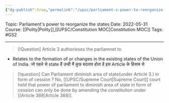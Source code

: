 ```yaml
---
{"dg-publish":true,"permalink":"/upsc/parliament-s-power-to-reorganize-the-states/","dgHomeLink":true,"dgPassFrontmatter":false}
---
```


Topic: Parliament's power to reorganize the states
Date: 2022-05-31
Course: [[Polity|Polity]],[[UPSC/Constitution MOC|Constitution MOC]]
Tags: #GS2 

---

> [!Question] Article 3 authorieses the parliamnet to 

- Relates to the formation of or changes in the existing states of the Union of India. जो  पहले से state हैं उन्ही मैं कुछ बदलाव होता है इस Article के हिसाब से 


> [!question] Can Parliament diminish area of state(under Article 3.) in form of cession ? 
> No, [[UPSC/Supreme Court|Supreme Court]] court held that power of parliament to diminish area of state in form of cession can only be done by amending the constitution under [[Article 368|Article 368]]. 



